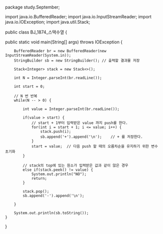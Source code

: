 package study.September;

import java.io.BufferedReader;
import java.io.InputStreamReader;
import java.io.IOException;
import java.util.Stack;

public class BJ_1874_스택수열 {

public static void main(String[] args) throws IOException {
		
		BufferedReader br = new BufferedReader(new InputStreamReader(System.in));
		StringBuilder sb = new StringBuilder();	// 출력할 결과물 저장
		
		Stack<Integer> stack = new Stack<>();
		
		int N = Integer.parseInt(br.readLine());
		
		int start = 0;
		
		// N 번 반복
		while(N -- > 0) {
			
			int value = Integer.parseInt(br.readLine());
			
			if(value > start) {
				// start + 1부터 입력받은 value 까지 push를 한다.
				for(int i = start + 1; i <= value; i++) {
					stack.push(i);
					sb.append('+').append('\n');	// + 를 저장한다. 
				}
				start = value; 	// 다음 push 할 때의 오름차순을 유지하기 위한 변수 초기화 
			}
			
			// stack의 top에 있는 원소가 입력받은 값과 같이 않은 경우  
			else if(stack.peek() != value) {
				System.out.println("NO");
				return;
			}
			
			stack.pop();
			sb.append('-').append('\n');
			
		}
		
		System.out.println(sb.toString());
	}

}
